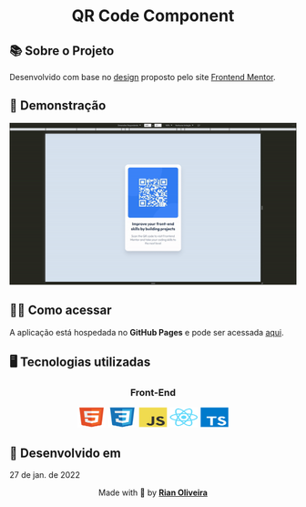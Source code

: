 <h1 align="center">QR Code Component</h1>

## 📚 Sobre o Projeto

Desenvolvido com base no [design](https://www.frontendmentor.io/challenges/qr-code-component-iux_sIO_H) proposto pelo site [Frontend Mentor](https://www.frontendmentor.io/home).

## 🔎 Demonstração

<div align="center">
  <img alt="Application demo GIF." src="demo/qr-code-component.gif" />
</div>

## 🧑‍💻 Como acessar

A aplicação está hospedada no **GitHub Pages** e pode ser acessada [aqui](https://riandeoliveira.github.io/qr-code-component/).

## 🖥️ Tecnologias utilizadas

<div align="center">
  <h3>Front-End</h3>
  <img alt="HTML5 logo. An orange shield with a large white number five in the middle." src="https://raw.githubusercontent.com/devicons/devicon/master/icons/html5/html5-original.svg" height="35" title="HTML5 logo" width="50"></img>
  <img alt="CSS3 logo. A blue shield with a large white number three in the middle." src="https://raw.githubusercontent.com/devicons/devicon/master/icons/css3/css3-original.svg" height="35" title="CSS3 logo" width="50"></img>
  <img alt="JavaScript logo. A yellow square with the dark letters JS in the lower right corner." src="https://raw.githubusercontent.com/devicons/devicon/master/icons/javascript/javascript-original.svg" height="35" title="JavaScript logo" width="50"></img>
  <img alt="React logo. A blue atom." src="https://raw.githubusercontent.com/devicons/devicon/master/icons/react/react-original.svg" height="35" title="React.js logo" width="50"></img>
  <img alt="TypeScript logo. A blue square with the white letters TS in the lower right corner." src="https://raw.githubusercontent.com/devicons/devicon/master/icons/typescript/typescript-original.svg" height="35" title="TypeScript logo" width="50"></img>
</div>

## 🚀 Desenvolvido em

27 de jan. de 2022

<p align="center">Made with 💙 by <a href="https://github.com/riandeoliveira"><strong>Rian Oliveira</strong></a></p>
